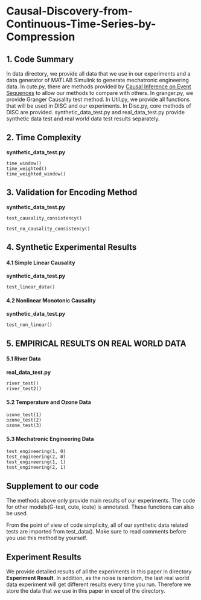 # Causal-Discovery-from-Continuous-Time-Series-by-Compression

## 1. Code Summary
In data directory, we provide all data that we use in our experiments and a data generator of MATLAB Simulink to generate mechatronic engineering data.
In cute.py, there are methods provided by [Causal Inference on Event Sequences](http://kailashbuki.github.io/manuscript/cute.pdf)   to allow our methods to compare with others.
In granger.py, we provide Granger Causality test method.
In Util.py, we provide all functions that will be used in DISC and our experiments.
In Disc.py, core methods of DISC are provided.
synthetic_data_test.py and real_data_test.py provide synthetic data test and real world data test results separately. 

## 2. Time Complexity
**synthetic_data_test.py**

    time_window()
    time_weighted()
    time_weighted_window()

## 3. Validation for Encoding Method 
**synthetic_data_test.py**

    test_causality_consistency()

    test_no_causality_consistency()

## 4. Synthetic Experimental Results 

####  4.1 Simple Linear Causality
**synthetic_data_test.py**

    test_linear_data()

#### 4.2  Nonlinear Monotonic Causality
**synthetic_data_test.py**

    test_non_linear()

## 5. EMPIRICAL RESULTS ON REAL WORLD DATA 

#### 5.1 River Data 
**real_data_test.py**

    river_test()
    river_test2()

#### 5.2  Temperature and Ozone Data
    ozone_test(1)
    ozone_test(2)
    ozone_test(3)

#### 5.3 Mechatronic Engineering Data 
    test_engineering(1, 0)
    test_engineering(2, 0)
    test_engineering(1, 1)
    test_engineering(2, 1)

## Supplement to our code

The methods above only provide main results of our experiments.  The code for other models(G-test, cute, icute) is annotated. These functions can also be used.

From the point of view of code simplicity, all of our synthetic data related tests are imported from test_data(). Make sure to read comments before you use this method by yourself.

## Experiment Results
We provide detailed results of all the experiments in this paper in directory **Experiment Result**.
In addition, as the noise is random, the last real world data experiment will get different results every time you run. Therefore we store the data that we use in this paper in excel of the directory.
